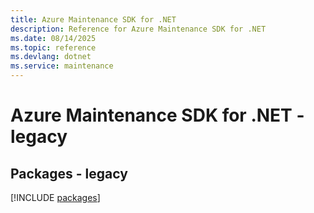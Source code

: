 ```yaml
---
title: Azure Maintenance SDK for .NET
description: Reference for Azure Maintenance SDK for .NET
ms.date: 08/14/2025
ms.topic: reference
ms.devlang: dotnet
ms.service: maintenance
---
```

# Azure Maintenance SDK for .NET - legacy
## Packages - legacy
[!INCLUDE [packages](maintenance-index.md)]